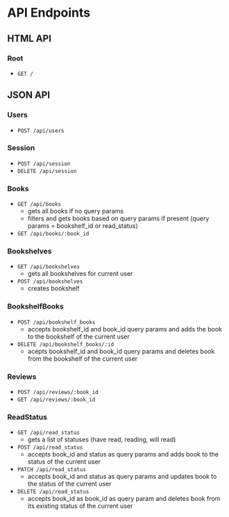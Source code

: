 # API Endpoints

## HTML API

### Root

- `GET /`

## JSON API

### Users

- `POST /api/users`

### Session

- `POST /api/session`
- `DELETE /api/session`

### Books

- `GET /api/books`
  - gets all books if no query params
  - filters and gets books based on query params if present (query params = bookshelf_id or read_status)
- `GET /api/books/:book_id`

### Bookshelves

- `GET /api/bookshelves`
  - gets all bookshelves for current user
- `POST /api/bookshelves`
  - creates bookshelf

### BookshelfBooks

- `POST /api/bookshelf_books`
  - accepts bookshelf_id and book_id query params and adds the book to the bookshelf of the current user
- `DELETE /api/bookshelf_books/:id`
  - acepts bookshelf_id and book_id query params and deletes book from the bookshelf of the current user

### Reviews

- `POST /api/reviews/:book_id`
- `GET /api/reviews/:book_id`

### ReadStatus

- `GET /api/read_status`
  - gets a list of statuses (have read, reading, will read)
- `POST /api/read_status`
  - accepts book_id and status as query params and adds book to the status of the current user
- `PATCH /api/read_status`
  - accepts book_id and status as query params and updates book to the status of the current user
- `DELETE /api/read_status`
  - accepts book_id as book_id as query param and deletes book from its existing status of the current user
